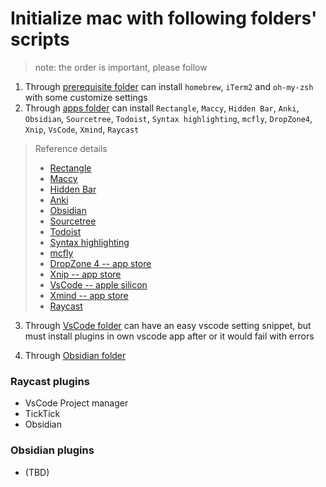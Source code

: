 # Initialize mac with following folders' scripts
> note: the order is important, please follow
1. Through [prerequisite folder](1.%20prerequisite/) can install `homebrew`, `iTerm2` and `oh-my-zsh` with some customize settings
2. Through [apps folder](2.%20useful%20apps/README.md) can install `Rectangle`, `Maccy`, `Hidden Bar`, `Anki`, `Obsidian`, `Sourcetree`, `Todoist`, `Syntax highlighting`, `mcfly`, `DropZone4`, `Xnip`, `VsCode`, `Xmind`, `Raycast`
> Reference details
> - [Rectangle](https://github.com/rxhanson/Rectangle)
> - [Maccy](https://github.com/p0deje/Maccy)
> - [Hidden Bar](https://github.com/dwarvesf/hidden)
> - [Anki](https://apps.ankiweb.net/)
> - [Obsidian](https://obsidian.md/)
> - [Sourcetree](https://www.sourcetreeapp.com/)
> - [Todoist](https://todoist.com/home)
> - [Syntax highlighting](https://github.com/sbarex/SourceCodeSyntaxHighlight)
> - [mcfly](https://github.com/cantino/mcfly)
> - [DropZone 4 -- app store](https://github.com/aptonic/dropzone4-actions)
> - [Xnip -- app store](https://www.xnipapp.com/)
> - [VsCode -- apple silicon](https://code.visualstudio.com/)
> - [Xmind -- app store](https://xmind.app/pricing/?ref=googlepa)
> - [Raycast](https://www.raycast.com/)

3. Through [VsCode folder](3.%20VsCode%20init/README.md) can have an easy vscode setting snippet, but must install plugins in own vscode app after or it would fail with errors


4. Through [Obsidian folder](4.%20Obsidian%20init/README.md)


### Raycast plugins
- VsCode Project manager 
- TickTick
- Obsidian
### Obsidian plugins
- (TBD)